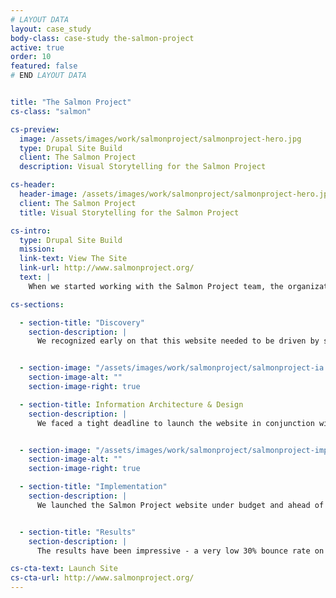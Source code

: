 ```yaml
---
# LAYOUT DATA
layout: case_study
body-class: case-study the-salmon-project
active: true
order: 10
featured: false
# END LAYOUT DATA


title: "The Salmon Project"
cs-class: "salmon"

cs-preview:
  image: /assets/images/work/salmonproject/salmonproject-hero.jpg
  type: Drupal Site Build
  client: The Salmon Project
  description: Visual Storytelling for the Salmon Project

cs-header: 
  header-image: /assets/images/work/salmonproject/salmonproject-hero.jpg
  client: The Salmon Project
  title: Visual Storytelling for the Salmon Project

cs-intro:
  type: Drupal Site Build
  mission: 
  link-text: View The Site
  link-url: http://www.salmonproject.org/
  text: | 
    When we started working with the Salmon Project team, the organization didn't exist. No really, the Project was a small group of individuals inspired to help Alaskans reexamine their relationship with salmon both as a resource and a way of life. Salmon culture runs deep in Alaska. The more we learned about the strength and diversity of Alaskans' connections to salmon, the more excited we became about telling this story visually on the web.

cs-sections:

  - section-title: "Discovery"
    section-description: |
      We recognized early on that this website needed to be driven by storytelling, so we began discovery by sitting down with the Salmon Project team to listen to their stories. Given that they're fishermen, there were many... We then engaged in a number of discovery exercises such as "card sorting" and "Cores & Paths" to prioritize features and potential design directions.


  - section-image: "/assets/images/work/salmonproject/salmonproject-ia.jpg"
    section-image-alt: ""
    section-image-right: true

  - section-title: Information Architecture & Design
    section-description: |
      We faced a tight deadline to launch the website in conjunction with a major print campaign. So we approached wireframes and graphic design iteratively with short feedback loops. Not to get too technical, but we were able to move design forward more quickly by leveraging a rapid-prototyping framework called Foundation.


  - section-image: "/assets/images/work/salmonproject/salmonproject-implementation.jpg"
    section-image-alt: ""
    section-image-right: true

  - section-title: "Implementation"
    section-description: |
      We launched the Salmon Project website under budget and ahead of schedule in just eight weeks. The site included a responsive theme, a robust survey management tool, and a sophisticated CRM backend built on top of [RedHen](http://redhencrm.com/). Combining these tools, we were able to help the Salmon Project connect with many thousands of new Alaskans through their "Salmon Love" campaign.


  - section-title: "Results"
    section-description: |
      The results have been impressive - a very low 30% bounce rate on the homepage for the first two months, 10,000 participants in the Salmon Love Sweepstakes in the first 30 days, and 550 site visitors per day in the first week. 

cs-cta-text: Launch Site
cs-cta-url: http://www.salmonproject.org/
---
```

